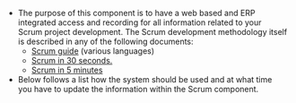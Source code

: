 - The purpose of this component is to have a web based and ERP integrated access and recording for all information related to your Scrum project development.
  The Scrum development methodology itself is described in any of the following documents:
	- [Scrum guide](http://www.scrum.org/scrumguides/) (various languages)
	- [Scrum in 30 seconds.](http://www.scrumalliance.org/pages/what_is_scrum)
	- [Scrum in 5 minutes](http://www.softhouse.se/Uploades/Scrum_eng_webb.pdf)
- Below follows a list how the system should be used and at what time you have to update the information within the Scrum component.
